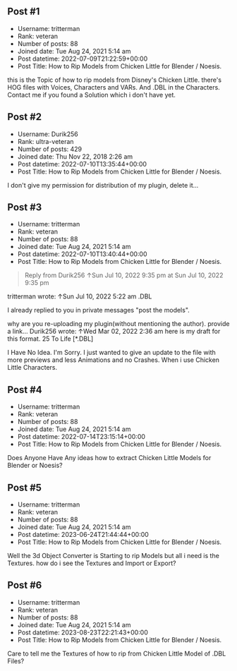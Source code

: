 ## Post #1
- Username: tritterman
- Rank: veteran
- Number of posts: 88
- Joined date: Tue Aug 24, 2021 5:14 am
- Post datetime: 2022-07-09T21:22:59+00:00
- Post Title: How to Rip Models from Chicken Little for Blender / Noesis.

this is the Topic of how to rip models from Disney's Chicken Little.
there's HOG files with Voices, Characters and VARs.
And .DBL in the Characters.
Contact me if you found a Solution which i don't have yet.
## Post #2
- Username: Durik256
- Rank: ultra-veteran
- Number of posts: 429
- Joined date: Thu Nov 22, 2018 2:26 am
- Post datetime: 2022-07-10T13:35:44+00:00
- Post Title: How to Rip Models from Chicken Little for Blender / Noesis.

I don't give my permission for distribution of my plugin, delete it...
## Post #3
- Username: tritterman
- Rank: veteran
- Number of posts: 88
- Joined date: Tue Aug 24, 2021 5:14 am
- Post datetime: 2022-07-10T13:40:44+00:00
- Post Title: How to Rip Models from Chicken Little for Blender / Noesis.

> Reply from Durik256 ↑Sun Jul 10, 2022 9:35 pm at Sun Jul 10, 2022 9:35 pm
>
> 
tritterman wrote: ↑Sun Jul 10, 2022 5:22 am
.DBL

I already replied to you in private messages "post the models".

why are you re-uploading my plugin(without mentioning the author). provide a link...
Durik256 wrote: ↑Wed Mar 02, 2022 2:36 am
here is my draft for this format. 25 To Life [*.DBL]

I Have No Idea. I'm Sorry. I just wanted to give an update to the file with more previews and less Animations and no Crashes.
When i use Chicken Little Characters.
## Post #4
- Username: tritterman
- Rank: veteran
- Number of posts: 88
- Joined date: Tue Aug 24, 2021 5:14 am
- Post datetime: 2022-07-14T23:15:14+00:00
- Post Title: How to Rip Models from Chicken Little for Blender / Noesis.

Does Anyone Have Any ideas how to extract Chicken Little Models for Blender or Noesis?
## Post #5
- Username: tritterman
- Rank: veteran
- Number of posts: 88
- Joined date: Tue Aug 24, 2021 5:14 am
- Post datetime: 2023-06-24T21:44:44+00:00
- Post Title: How to Rip Models from Chicken Little for Blender / Noesis.

Well the 3d Object Converter is Starting to rip Models but all i need is the Textures. how do i see the Textures and Import or Export?
## Post #6
- Username: tritterman
- Rank: veteran
- Number of posts: 88
- Joined date: Tue Aug 24, 2021 5:14 am
- Post datetime: 2023-08-23T22:21:43+00:00
- Post Title: How to Rip Models from Chicken Little for Blender / Noesis.

Care to tell me the Textures of how to rip from Chicken Little Model of .DBL Files?
